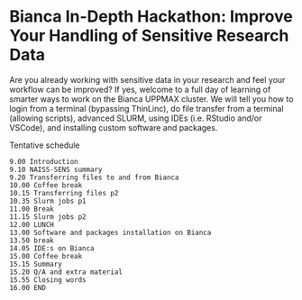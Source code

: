 # Bianca In-Depth Hackathon: Improve Your Handling of Sensitive Research Data

Are you already working with sensitive data in your research and feel your workflow can be improved? If yes, welcome to a full day of learning of smarter ways to work on the Bianca UPPMAX cluster. We will tell you how to login from a terminal (bypassing ThinLinc), do file transfer from a terminal (allowing scripts), advanced SLURM, using IDEs (i.e. RStudio and/or VSCode), and installing custom software and packages.

Tentative schedule

    9.00 Introduction
    9.10 NAISS-SENS summary
    9.20 Transferring files to and from Bianca
    10.00 Coffee break
    10.15 Transferring files p2
    10.35 Slurm jobs p1
    11.00 Break
    11.15 Slurm jobs p2 
    12.00 LUNCH
    13.00 Software and packages installation on Bianca
    13.50 break
    14.05 IDE:s on Bianca
    15.00 Coffee break
    15.15 Summary
    15.20 Q/A and extra material
    15.55 Closing words
    16.00 END

